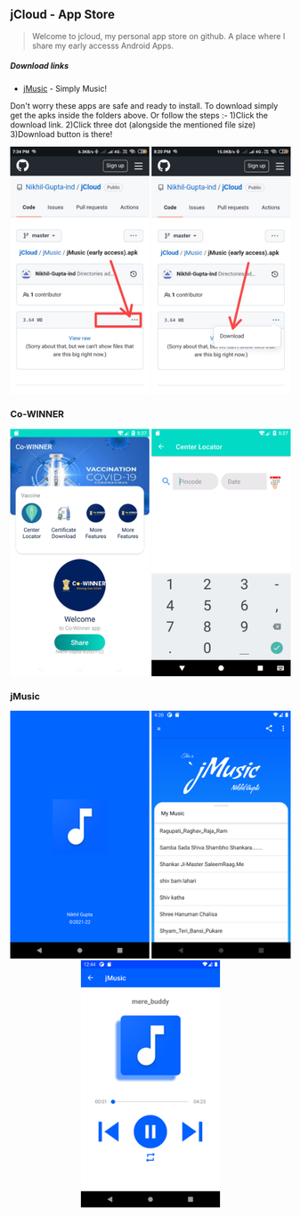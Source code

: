 ## jCloud - App Store

> Welcome to jcloud,
> my personal app store on github.
> A place where I share my early accesss Android Apps.

##### _Download links_
- [jMusic](https://github.com/Nikhil-Gupta-ind/jCloud/blob/master/jMusic/jMusic%20(early%20access).apk) - Simply Music!

Don't worry these apps are safe and ready to install.
To download simply get the apks inside the folders above.
Or follow the steps :-
1)Click the download link.
2)Click three dot (alongside the mentioned file size)
3)Download button is there!

<p align="center">
  <img src="https://github.com/Nikhil-Gupta-ind/jCloud/blob/master/jMusic/step2.jpeg" width="250" title="Co-WINNER">
  <img src="https://github.com/Nikhil-Gupta-ind/jCloud/blob/master/jMusic/step3.jpeg" width="250" title="Center Locator">
</p>

### Co-WINNER
<p align="center">
  <img src="https://github.com/Nikhil-Gupta-ind/jCloud/blob/master/Co-WINNER/Screenshot_1.png" width="250" title="Co-WINNER">
  <img src="https://github.com/Nikhil-Gupta-ind/jCloud/blob/master/Co-WINNER/Screenshot_2.png" width="250" title="Center Locator">
</p>

### jMusic
<p align="center">
  <img src="https://github.com/Nikhil-Gupta-ind/jCloud/blob/master/jMusic/Screenshot_1.png" width="250" title="JMusic">
  <img src="https://github.com/Nikhil-Gupta-ind/jCloud/blob/master/jMusic/Screenshot_2.png" width="250" title="JMusic">
  <img src="https://github.com/Nikhil-Gupta-ind/jCloud/blob/master/jMusic/Screenshot_3.png" width="250" title="Player Screen" alt="Player Screen">
</p>

